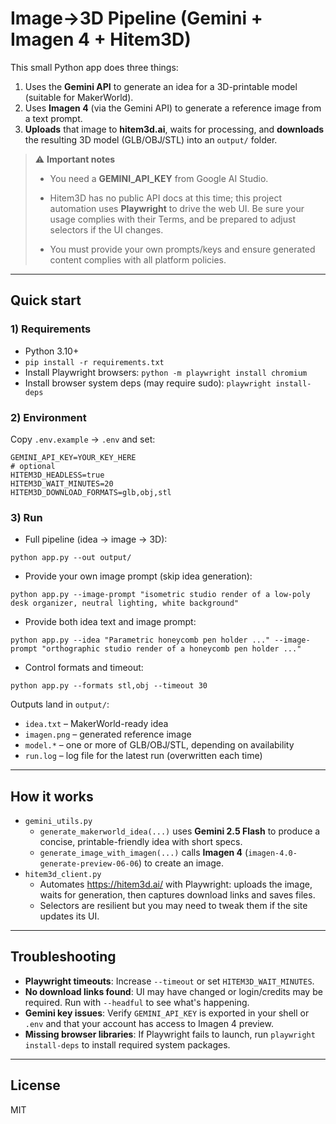 # Image→3D Pipeline (Gemini + Imagen 4 + Hitem3D)

This small Python app does three things:

1) Uses the **Gemini API** to generate an idea for a 3D-printable model (suitable for MakerWorld).  
2) Uses **Imagen 4** (via the Gemini API) to generate a reference image from a text prompt.  
3) **Uploads** that image to **hitem3d.ai**, waits for processing, and **downloads** the resulting 3D model (GLB/OBJ/STL) into an `output/` folder.

> ⚠️ **Important notes**
>
> * You need a **GEMINI_API_KEY** from Google AI Studio.
> * Hitem3D has no public API docs at this time; this project automation uses **Playwright** to drive the web UI. Be sure your usage complies with their Terms, and be prepared to adjust selectors if the UI changes.
>
> * You must provide your own prompts/keys and ensure generated content complies with all platform policies.

---

## Quick start

### 1) Requirements

- Python 3.10+
- `pip install -r requirements.txt`
- Install Playwright browsers: `python -m playwright install chromium`
- Install browser system deps (may require sudo): `playwright install-deps`

### 2) Environment

Copy `.env.example` → `.env` and set:

```
GEMINI_API_KEY=YOUR_KEY_HERE
# optional
HITEM3D_HEADLESS=true
HITEM3D_WAIT_MINUTES=20
HITEM3D_DOWNLOAD_FORMATS=glb,obj,stl
```

### 3) Run

- Full pipeline (idea → image → 3D):
```
python app.py --out output/
```

- Provide your own image prompt (skip idea generation):
```
python app.py --image-prompt "isometric studio render of a low-poly desk organizer, neutral lighting, white background"
```

- Provide both idea text and image prompt:
```
python app.py --idea "Parametric honeycomb pen holder ..." --image-prompt "orthographic studio render of a honeycomb pen holder ..."
```

- Control formats and timeout:
```
python app.py --formats stl,obj --timeout 30
```

Outputs land in `output/`:
- `idea.txt` – MakerWorld-ready idea
- `imagen.png` – generated reference image
- `model.*` – one or more of GLB/OBJ/STL, depending on availability
- `run.log` – log file for the latest run (overwritten each time)

---

## How it works

- `gemini_utils.py`
  - `generate_makerworld_idea(...)` uses **Gemini 2.5 Flash** to produce a concise, printable-friendly idea with short specs.
  - `generate_image_with_imagen(...)` calls **Imagen 4** (`imagen-4.0-generate-preview-06-06`) to create an image.
- `hitem3d_client.py`
  - Automates https://hitem3d.ai/ with Playwright: uploads the image, waits for generation, then captures download links and saves files.
  - Selectors are resilient but you may need to tweak them if the site updates its UI.

---

## Troubleshooting

- **Playwright timeouts**: Increase `--timeout` or set `HITEM3D_WAIT_MINUTES`.
- **No download links found**: UI may have changed or login/credits may be required. Run with `--headful` to see what's happening.
- **Gemini key issues**: Verify `GEMINI_API_KEY` is exported in your shell or `.env` and that your account has access to Imagen 4 preview.
- **Missing browser libraries**: If Playwright fails to launch, run `playwright install-deps` to install required system packages.

---

## License

MIT
